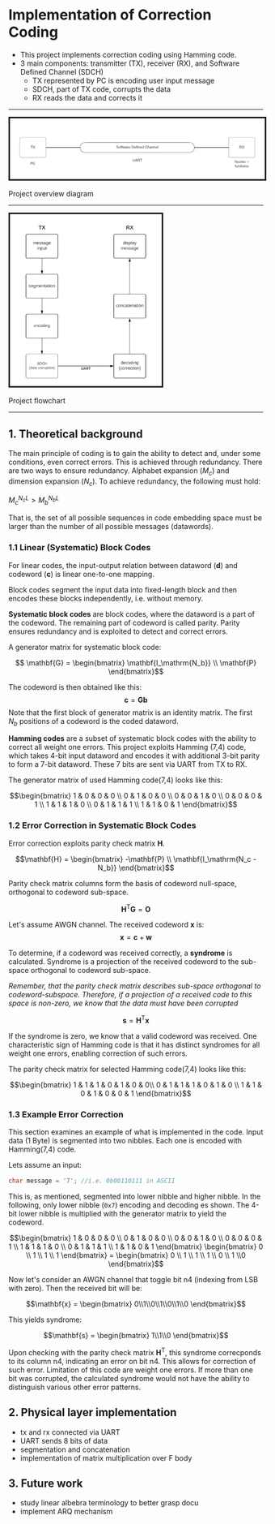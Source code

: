 # Implementation of Correction Coding
- This project implements correction coding using Hamming code.
- 3 main components: transmitter (TX), receiver (RX), and Software Defined Channel (SDCH)
  - TX represented by PC is encoding user input message
  - SDCH, part of TX code, corrupts the data
  - RX reads the data and corrects it
  
---

<img src="./images/CorrCod.png" alt="" border=3 width=700>
</img>

Project overview diagram

---

<img src="./images/flow-diagram.png" alt="flow diagram" border=3 width=300>
</img>

Project flowchart

---

## 1. Theoretical background
The main principle of coding is to gain the ability to detect and, under some conditions, even correct errors. This is achieved through redundancy. There are two ways to ensure redundancy. Alphabet expansion ($M_c$) and dimension expansion ($N_c$).
To achieve redundancy, the following must hold:

$M_c^{N_c L} > M_b^{N_b L}$

That is, the set of all possible sequences in code embedding space must be larger than the number of all possible messages (datawords).

### 1.1 Linear (Systematic) Block Codes
For linear codes, the input-output relation between dataword ($\mathbf{d}$) and codeword ($\mathbf{c}$) is linear one-to-one mapping.

Block codes segment the input data into fixed-length block and then encodes these blocks independently, i.e. without memory.

**Systematic block codes** are block codes, where the dataword is a part of the codeword. The remaining part of codeword is called parity. Parity ensures redundancy and is exploited to detect and correct errors.

A generator matrix for systematic block code:

$$ \mathbf{G} = \begin{bmatrix}
\mathbf{I_\mathrm{N_b}} \\
\mathbf{P}
\end{bmatrix}$$

The codeword is then obtained like this:
$$\mathbf{c} = \mathbf{G}\mathbf{b}$$
Note that the first block of generator matrix is an identity matrix. The first $N_b$ positions of a codeword is the coded dataword.

**Hamming codes** are a subset of systematic block codes with the ability to correct all weight one errors. This project exploits Hamming (7,4) code, which takes 4-bit input dataword and encodes it with additional 3-bit parity to form a 7-bit dataword. These 7 bits are sent via UART from TX to RX.

The generator matrix of used Hamming code(7,4) looks like this:

```math
\begin{bmatrix}
1 & 0 & 0 & 0 \\ 0 & 1 & 0 & 0 \\ 0 & 0 & 1 & 0 \\ 0 & 0 & 0 & 1 \\ 1 & 1 & 1 & 0 \\ 0 & 1 & 1 & 1 \\ 1 & 1 & 0 & 1 \end{bmatrix}
```

### 1.2 Error Correction in Systematic Block Codes
Error correction exploits parity check matrix $\mathbf{H}$.

$$\mathbf{H} = \begin{bmatrix}
-\mathbf{P} \\
\mathbf{I_\mathrm{N_c - N_b}}
\end{bmatrix}$$

Parity check matrix columns form the basis of codeword null-space, orthogonal to codeword sub-space.

$$\mathbf{H^\mathrm{T}} \mathbf{G} = \mathbf{O}$$

Let's assume AWGN channel. The received codeword $\mathbf{x}$ is:
$$\mathbf{x} = \mathbf{c} + \mathbf{w}$$

To determine, if a codeword was received correctly, a **syndrome** is calculated. Syndrome is a projection of the received codeword to the sub-space orthogonal to codeword sub-space.

*Remember, that the parity check matrix describes sub-space orthogonal to codeword-subspace. Therefore, if a projection of a received code to this space is non-zero, we know that the data must have been corrupted*

$$\mathbf{s} = \mathbf{H^\mathrm{T}} \mathbf{x}$$

If the syndrome is zero, we know that a valid codeword was received. One characteristic sign of Hamming code is that it has distinct syndromes for all weight one errors, enabling correction of such errors.

The parity check matrix for selected Hamming code(7,4) looks like this:

```math
\begin{bmatrix}
1 & 1 & 1 & 0 & 1 & 0 & 0\\ 0 & 1 & 1 & 1 & 0 & 1 & 0 \\ 1 & 1 & 0 & 1 & 0 & 0 & 1  \end{bmatrix}
```

### 1.3 Example Error Correction
This section examines an example of what is implemented in the code. Input data (1 Byte) is segmented into two nibbles. Each one is encoded with Hamming(7,4) code.

Lets assume an input:
```C
char message = '7'; //i.e. 0b00110111 in ASCII
```

This is, as mentioned, segmented into lower nibble and higher nibble. In the following, only lower nibble (`0x7`) encoding and decoding es shown. The 4-bit lower nibble is multiplied with the generator matrix to yield the codeword.

```math
\begin{bmatrix}
1 & 0 & 0 & 0 \\ 0 & 1 & 0 & 0 \\ 0 & 0 & 1 & 0 \\ 0 & 0 & 0 & 1 \\ 1 & 1 & 1 & 0 \\ 0 & 1 & 1 & 1 \\ 1 & 1 & 0 & 1 \end{bmatrix} \begin{bmatrix} 0 \\ 1 \\ 1 \\ 1 \end{bmatrix} = \begin{bmatrix}
0 \\ 1 \\ 1 \\ 1 \\ 0 \\ 1 \\0
\end{bmatrix}
```
Now let's consider an AWGN channel that toggle bit n4 (indexing from LSB with zero). Then the received bit will be:

$$\mathbf{x} = \begin{bmatrix}
0\\1\\0\\1\\0\\1\\0
\end{bmatrix}$$

This yields syndrome:

$$\mathbf{s} = \begin{bmatrix}
1\\1\\0
\end{bmatrix}$$

Upon checking with the parity check matrix $\mathbf{H^\mathrm{T}}$, this syndrome correcponds to its column n4, indicating an error on bit n4. This allows for correction of such error. Limitation of this code are weight one errors. If more than one bit was corrupted, the calculated syndrome would not have the ability to distinguish various other error patterns.

## 2. Physical layer implementation
- tx and rx connected via UART
- UART sends 8 bits of data
- segmentation and concatenation
- implementation of matrix multiplication over F body

## 3. Future work
- study linear albebra terminology to better grasp docu
- implement ARQ mechanism
